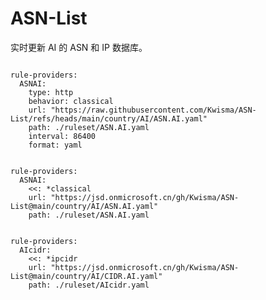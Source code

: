 
# ASN-List

实时更新 AI 的 ASN 和 IP 数据库。

<pre><code class="language-javascript">
rule-providers:
  ASNAI:
    type: http
    behavior: classical
    url: "https://raw.githubusercontent.com/Kwisma/ASN-List/refs/heads/main/country/AI/ASN.AI.yaml"
    path: ./ruleset/ASN.AI.yaml
    interval: 86400
    format: yaml
</code></pre>

<pre><code class="language-javascript">
rule-providers:
  ASNAI:
    <<: *classical
    url: "https://jsd.onmicrosoft.cn/gh/Kwisma/ASN-List@main/country/AI/ASN.AI.yaml"
    path: ./ruleset/ASN.AI.yaml
</code></pre>

<pre><code class="language-javascript">
rule-providers:
  AIcidr:
    <<: *ipcidr
    url: "https://jsd.onmicrosoft.cn/gh/Kwisma/ASN-List@main/country/AI/CIDR.AI.yaml"
    path: ./ruleset/AIcidr.yaml
</code></pre>
